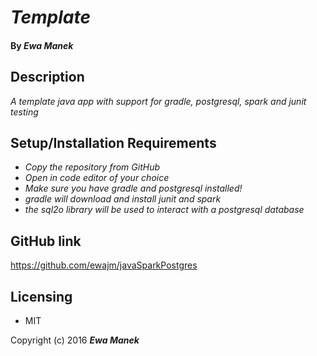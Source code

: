 # _Template_

#### By _Ewa Manek_

## Description

_A template java app with support for gradle, postgresql, spark and junit testing_

## Setup/Installation Requirements

* _Copy the repository from GitHub_
* _Open in code editor of your choice_
* _Make sure you have gradle and postgresql installed!_
* _gradle will download and install junit and spark_
* _the sql2o library will be used to interact with a postgresql database_


## GitHub link

https://github.com/ewajm/javaSparkPostgres

## Licensing

* MIT

Copyright (c) 2016 **_Ewa Manek_**
